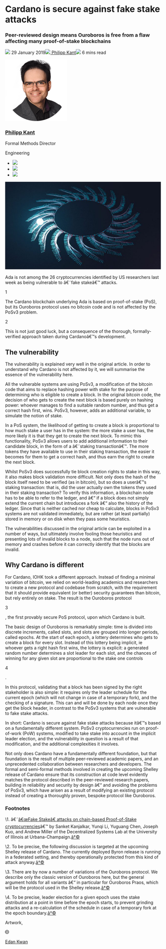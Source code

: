 # Cardano is secure against fake stake attacks
### **Peer-reviewed design means Ouroboros is free from a flaw affecting many proof-of-stake blockchains**
![](img/2019-01-29-cardano-is-secure-against-fake-stake-attacks.002.png) 29 January 2019![](img/2019-01-29-cardano-is-secure-against-fake-stake-attacks.002.png)[ Philipp Kant](/en/blog/authors/philipp-kant/page-1/)![](img/2019-01-29-cardano-is-secure-against-fake-stake-attacks.003.png) 6 mins read

![Philipp Kant](img/2019-01-29-cardano-is-secure-against-fake-stake-attacks.004.png)[](/en/blog/authors/philipp-kant/page-1/)
### [**Philipp Kant**](/en/blog/authors/philipp-kant/page-1/)
Formal Methods Director

Engineering

- ![](img/2019-01-29-cardano-is-secure-against-fake-stake-attacks.005.png)[](https://www.linkedin.com/in/dr-philipp-kant-4972b1a3 "LinkedIn")
- ![](img/2019-01-29-cardano-is-secure-against-fake-stake-attacks.006.png)[](https://twitter.com/philipp_kant "Twitter")
- ![](img/2019-01-29-cardano-is-secure-against-fake-stake-attacks.007.png)[](https://github.com/kantp "GitHub")

![Cardano is secure against fake stake attacks](img/2019-01-29-cardano-is-secure-against-fake-stake-attacks.008.jpeg)

Ada is not among the 26 cryptocurrencies identified by US researchers last week as being vulnerable to â€˜fake stakeâ€™ attacks.

[](#1)

1

The Cardano blockchain underlying Ada is based on proof-of-stake (PoS), but its Ouroboros protocol uses no bitcoin code and is not affected by the PoSv3 problem.

[](#2)

2

This is not just good luck, but a consequence of the thorough, formally-verified approach taken during Cardanoâ€™s development.
## **The vulnerability**
The vulnerability is explained very well in the original article. In order to understand why Cardano is not affected by it, we will summarise the essence of the vulnerability here.

All the vulnerable systems are using PoSv3, a modification of the bitcoin code that aims to replace hashing power with stake for the purpose of determining who is eligible to create a block. In the original bitcoin code, the decision of who gets to create the next block is based purely on hashing power: whoever manages to find a suitable random number, and thus get a correct hash first, wins. PoSv3, however, adds an additional variable, to simulate the notion of stake.

In a PoS system, the likelihood of getting to create a block is proportional to how much stake a user has in the system: the more stake a user has, the more likely it is that they get to create the next block. To mimic this functionality, PoSv3 allows users to add additional information to their candidate block, in the form of a â€˜staking transactionâ€™. The more tokens they have available to use in their staking transaction, the easier it becomes for them to get a correct hash, and thus earn the right to create the next block.

Whilst PoSv3 does successfully tie block creation rights to stake in this way, it also makes block validation more difficult. Not only does the hash of the block itself need to be verified (as in bitcoin), but so does a userâ€™s staking transaction: that is, did the user actually own the tokens they used in their staking transaction? To verify this information, a blockchain node has to be able to refer to the ledger, and â€“ if a block does not simply extend the current chain but introduces a fork â€“ also the history of the ledger. Since that is neither cached nor cheap to calculate, blocks in PoSv3 systems are not validated immediately, but are rather (at least partially) stored in memory or on disk when they pass some heuristics.

The vulnerabilities discussed in the original article can be exploited in a number of ways, but ultimately involve fooling those heuristics and presenting lots of invalid blocks to a node, such that the node runs out of memory and crashes before it can correctly identify that the blocks are invalid.
## **Why Cardano is different**
For Cardano, IOHK took a different approach. Instead of finding a minimal variation of bitcoin, we relied on world-leading academics and researchers to create a new protocol and codebase from scratch, with the requirement that it should provide equivalent (or better) security guarantees than bitcoin, but rely entirely on stake. The result is the Ouroboros protocol

[](#3)

3

, the first provably secure PoS protocol, upon which Cardano is built.

The basic design of Ouroboros is remarkably simple: time is divided into discrete increments, called slots, and slots are grouped into longer periods, called epochs. At the start of each epoch, a lottery determines who gets to create a block for every slot. Instead of this lottery being implicit, ie whoever gets a right hash first wins, the lottery is explicit: a generated random number determines a slot leader for each slot, and the chances of winning for any given slot are proportional to the stake one controls

[](#4)

4

.

In this protocol, validating that a block has been signed by the right stakeholder is also simple: it requires only the leader schedule for the current epoch (which will not change in case of a temporary fork), and the checking of a signature. This can and will be done by each node once they get the block header, in contrast to the PoSv3 systems that are vulnerable to fake stake attacks.

In short: Cardano is secure against fake stake attacks because itâ€™s based on a fundamentally different system. PoSv3 cryptocurrencies run on proof-of-work (PoW) systems, modified to take stake into account in the implicit leader election, and the vulnerability in question is a result of that modification, and the additional complexities it involves.

Not only does Cardano have a fundamentally different foundation, but that foundation is the result of multiple peer-reviewed academic papers, and an unprecedented collaboration between researchers and developers. The formal and semi-formal methods involved in creating the upcoming Shelley release of Cardano ensure that its construction at code level evidently matches the protocol described in the peer-reviewed research papers, building in reliability and security by design â€“ and avoiding the problems of PoSv3, which have arisen as a result of modifying an existing protocol instead of creating a thoroughly proven, bespoke protocol like Ouroboros.
### **Footnotes**
\1. â€˜[â€œFake Stakeâ€ attacks on chain-based Proof-of-Stake cryptocurrencies](https://medium.com/@dsl_uiuc/fake-stake-attacks-on-chain-based-proof-of-stake-cryptocurrencies-b8b05723f806)â€™ by Sanket Kanjalkar, Yunqi Li, Yuguang Chen, Joseph Kuo, and Andrew Miller of the Decentralized Systems Lab at the University of Illinois at Urbana-Champaign.[â†©](#f1)

\2. To be precise, the following discussion is targeted at the upcoming Shelley release of Cardano. The currently deployed Byron release is running in a federated setting, and thereby operationally protected from this kind of attack anyway.[â†©](#f2)

\3. There are by now a number of variations of the Ouroboros protocol. We describe only the classic version of Ouroboros here, but the general argument holds for all variants â€“ in particular for Ouroboros Praos, which will be the protocol used in the Shelley release.[â†©](#f3)

\4. To be precise, leader election for a given epoch uses the stake distribution at a point in time before the epoch starts, to prevent grinding attacks and a re-calculation of the schedule in case of a temporary fork at the epoch boundary.[â†©](#f4)

Artwork, [](https://creativecommons.org/licenses/by/4.0/ "Creative Commons")

![Creative Commons](img/2019-01-29-cardano-is-secure-against-fake-stake-attacks.009.png)[](https://creativecommons.org/licenses/by/4.0/ "Creative Commons")[](https://www.lusion.co)

[Edan Kwan](https://www.lusion.co)

